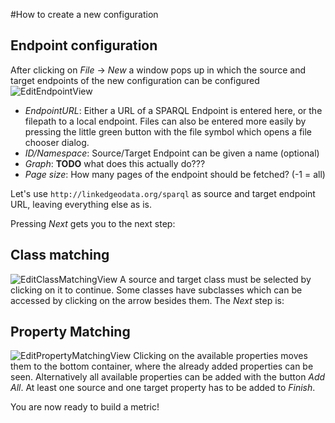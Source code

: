 #How to create a new configuration

## Endpoint configuration
After clicking on *File* -> *New* a window pops up in which the source and target endpoints of the new configuration can be configured
![EditEndpointView](../../images/EditEndpointView.png "Endpoint Configuration Window")
* *EndpointURL*: Either a URL of a SPARQL Endpoint is entered here, or the filepath to a local endpoint. 
Files can also be entered more easily by pressing the little green button with the file symbol which opens a file chooser dialog.
* *ID/Namespace*: Source/Target Endpoint can be given a name (optional)
* *Graph*: **TODO** what does this actually do???
* *Page size*: How many pages of the endpoint should be fetched? (-1 = all)

Let's use `http://linkedgeodata.org/sparql` as source and target endpoint URL, leaving everything else as is.

Pressing *Next* gets you to the next step:

## Class matching
![EditClassMatchingView](../../images/EditClassMatchingView.png "Class Matching Configuration Window")
A source and target class must be selected by clicking on it to continue. Some classes have subclasses which can be accessed by clicking on the arrow besides them.
The *Next* step is:

## Property Matching
![EditPropertyMatchingView](../../images/EditPropertyMatchingView.png "Property Matching Configuration Window")
Clicking on the available properties moves them to the bottom container, where the already added properties can be seen.
Alternatively all available properties can be added with the button *Add All*.
At least one source and one target property has to be added to *Finish*.

You are now ready to build a metric!
